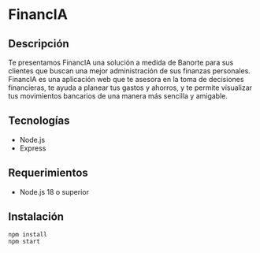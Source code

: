 # FinancIA

## Descripción
Te presentamos FinancIA una solución a medida de Banorte para sus clientes que buscan una mejor administración de sus finanzas personales. FinancIA es una aplicación web que te asesora en la toma de decisiones financieras, te ayuda a planear tus gastos y ahorros, y te permite visualizar tus movimientos bancarios de una manera más sencilla y amigable.

## Tecnologías
- Node.js
- Express

## Requerimientos
- Node.js 18 o superior

## Instalación
```{bash}
npm install
npm start
```
